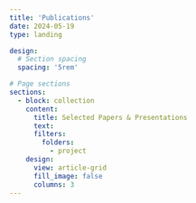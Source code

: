 ```yaml
---
title: 'Publications'
date: 2024-05-19
type: landing

design:
  # Section spacing
  spacing: '5rem'

# Page sections
sections:
  - block: collection
    content:
      title: Selected Papers & Presentations
      text: 
      filters:
        folders:
          - project
    design:
      view: article-grid
      fill_image: false
      columns: 3
---
```

